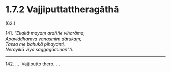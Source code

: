 # 1.7.2 Vajjiputtattheragāthā

(62.)

141\. _“Ekakā mayaṃ araññe viharāma,_  
_Apaviddhaṃva vanasmiṃ dārukaṃ;_  
_Tassa me bahukā pihayanti,_  
_Nerayikā viya saggagāminan”ti._  

---

142\. …  Vajjiputto thero… .
